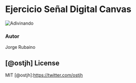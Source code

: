 # Ejercicio Señal Digital Canvas


![Adivinando](https://dl.dropboxusercontent.com/u/181689/Digital.gif)

### Autor
Jorge Rubaino

[@ostjh]
License
----
MIT
[@ostjh]:https://twitter.com/ostjh
